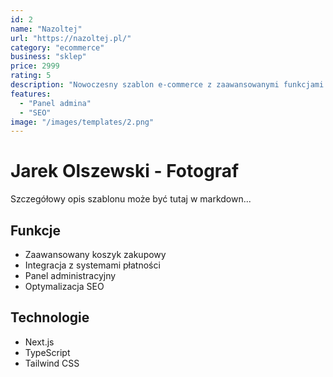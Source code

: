 ```yaml
---
id: 2
name: "Nazoltej"
url: "https://nazoltej.pl/"
category: "ecommerce"
business: "sklep"
price: 2999
rating: 5
description: "Nowoczesny szablon e-commerce z zaawansowanymi funkcjami sprzedaży"
features:
  - "Panel admina"
  - "SEO"
image: "/images/templates/2.png"
---
```


# Jarek Olszewski - Fotograf

Szczegółowy opis szablonu może być tutaj w markdown...

## Funkcje

- Zaawansowany koszyk zakupowy
- Integracja z systemami płatności
- Panel administracyjny
- Optymalizacja SEO

## Technologie

- Next.js
- TypeScript
- Tailwind CSS

